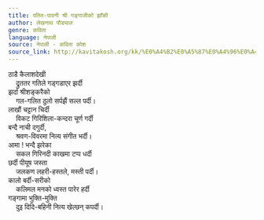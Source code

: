 ```yaml
---
title: पतित-पावनी श्री गङ्गाजीको झाँकी
author: लेखनाथ पौड्याल
genre: कविता
language: नेपाली
source: नेपाली - कविता कोश
source_link: http://kavitakosh.org/kk/%E0%A4%B2%E0%A5%87%E0%A4%96%E0%A4%A8%E0%A4%BE%E0%A4%A5_%E0%A4%AA%E0%A5%8C%E0%A4%A1%E0%A5%8D%E0%A4%AF%E0%A4%BE%E0%A4%B2
---
```


ठाडै कैलाशदेखी  
    द्रुततर गतिले गड्गडाएर झर्दी  
झर्दा श्रीशङ्करैको  
    गल-गलित ठुलो सर्पझैं सल्ल पर्दी।  
लाखौं चट्टान चिर्दी  
    विकट गिरिशिला-कन्दरा चूर्ण गर्दी  
बन्दै नाची दगुर्दी,  
    श्रवण-विवरमा नित्य संगीत भर्दी।  
आमा ! भन्दै झरेका  
    सकल गिरिनदी काखमा टप्प धर्दी  
छर्दी पीयूष जस्ता  
    जलकण लहरी-हस्तले, मस्ती पर्दी।  
कालो बर्दी-सरीको  
    कलिमल मनको ध्वस्त पारेर हर्दी  
गङ्गामा भुक्ति-मुक्ति  
    दुइ दिदि-बहिनी नित्य खेल्छन् कपर्दी।
